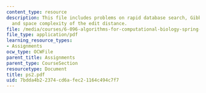 ```yaml
---
content_type: resource
description: This file includes problems on rapid database search, Gibbs sampling,
  and space complexity of the edit distance.
file: /media/courses/6-096-algorithms-for-computational-biology-spring-2005/7bdda4b22374cd6afec21164c494c7f7_ps2.pdf
file_type: application/pdf
learning_resource_types:
- Assignments
ocw_type: OCWFile
parent_title: Assignments
parent_type: CourseSection
resourcetype: Document
title: ps2.pdf
uid: 7bdda4b2-2374-cd6a-fec2-1164c494c7f7
---
```

